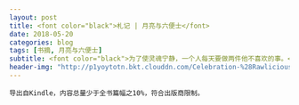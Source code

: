 ```yaml
---
layout: post
title: <font color="black">札记 | 月亮与六便士</font>
date: 2018-05-20
categories: blog
tags: [书摘, 月亮与六便士]
subtitle: <font color="black">为了使灵魂宁静，一个人每天要做两件他不喜欢的事。</font>
header-img: "http://p1yoytotn.bkt.clouddn.com/Celebration-%28Rawlicious%29_1-1-1200x1200.jpg"
---
```

`导出自Kindle，内容总量少于全书篇幅之10%，符合出版商限制。`

<html xmlns="http://www.w3.org/TR/1999/REC-html-in-xml" xml:lang="en" lang="en">
    <head>
    <meta charset="UTF-8">
    <style>
        .bodyContainer {
            font-family: Arial, Helvetica, sans-serif;
            text-align: center;
            padding-left: 32px;
            padding-right: 32px;
        }

        .notebookFor {
            font-size: 18px;
            font-weight: 700;
            text-align: center;
            color: rgb(119, 119, 119);
            margin: 24px 0px 0px;
            padding: 0px;
        }

        .bookTitle {
            font-size: 24px;
            font-weight: 700;
            text-align: center;
            color: #333333;
            margin-top: 22px;
            padding: 0px;
        }

        .authors {
            font-size: 18px;
            font-weight: 700;
            text-align: center;
            color: rgb(119, 119, 119);
            margin-top: 22px;
            margin-bottom: 24px;
            padding: 0px;
        }

        .citation {
            font-size: 18px;
            font-weight: 500;
            text-align: center;
            color: #333333;
            margin-top: 22px;
            margin-bottom: 24px;
            padding: 0px;
        }

        .sectionHeading {
            font-size: 24px;
            font-weight: 700;
            text-align: left;
            color: #333333;
            margin-top: 24px;
            padding: 0px;
        }

        .noteHeading {
            font-size: 18px;
            font-weight: 700;
            text-align: left;
            color: #333333;
            margin-top: 20px;
            padding: 0px;
        }

        .noteText {
            font-size: 18px;
            font-weight: 500;
            text-align: left;
            color: #333333;
            margin: 2px 0px 0px;
            padding: 0px;
        }

        .highlight_blue {
            color: rgb(178, 205, 251);
        }

        .highlight_orange {
            color: #ffd7ae;
        }

        .highlight_pink {
            color: rgb(255, 191, 206);
        }

        .highlight_yellow {
            color: rgb(247, 206, 0);
        }

        .notebookGraphic {
            margin-top: 10px;
            text-align: left;
        }

        .notebookGraphic img {
            -o-box-shadow:      0px 0px 5px #888;
            -icab-box-shadow:   0px 0px 5px #888;
            -khtml-box-shadow:  0px 0px 5px #888;
            -moz-box-shadow:    0px 0px 5px #888;
            -webkit-box-shadow: 0px 0px 5px #888;
            box-shadow:         0px 0px 5px #888;
            max-width: 100%;
            height: auto;
        }

        hr {
            border: 0px none;
            height: 1px;
            background: none repeat scroll 0% 0% rgb(221, 221, 221);
        }
        </style>
        <script>
            </script>
    </head>
    <body>
        <div class="bodyContainer">
            <div class="notebookFor">
                笔记本导出
            </div>
            <div class="bookTitle">
                月亮和六便士（“故事圣手”毛姆最重要的长篇小说代表作） (译文经典)
            </div>
            <div class="authors">
                威廉·毛姆(William Maugham)
            </div>
            <div class="citation">
                引用 (芝加哥风格): Maugham), 威廉·毛姆(William. <i>月亮和六便士（“故事圣手”毛姆最重要的长篇小说代表作） (译文经典)</i>. 上海译文出版社,Y_上海译文出版社, 2014. Kindle edition.
            </div>
            <hr />
            <div class="sectionHeading">
    一
</div><div class="noteHeading">
    书签 - 第 1 页·位置 68
</div>
<div class="noteHeading">
    标注(<span class="highlight_pink">粉色</span>) - 第 1 页·位置 73
</div>
<div class="noteText">
    他的作品使你不能平静，
</div><div class="noteHeading">
    标注(<span class="highlight_pink">粉色</span>) - 第 5 页·位置 107
</div>
<div class="noteText">
    制造神话是人类的天性。
</div><div class="noteHeading">
    标注(<span class="highlight_pink">粉色</span>) - 第 5 页·位置 109
</div>
<div class="noteText">
    这可以说是浪漫主义对平凡暗淡的生活的一种抗议。
</div><div class="noteHeading">
    标注(<span class="highlight_pink">粉色</span>) - 第 5 页·位置 113
</div>
<div class="noteText">
    因此，那些给他写文章的人必须借助于活跃的想象以弥补贫乏的事实，
</div><div class="sectionHeading">
    二
</div><div class="noteHeading">
    书签 - 第 10 页·位置 170
</div>
<div class="noteHeading">
    标注(<span class="highlight_pink">粉色</span>) - 第 11 页·位置 178
</div>
<div class="noteText">
    为了使灵魂宁静，一个人每天要做两件他不喜欢的事。
</div><div class="noteHeading">
    标注(<span class="highlight_pink">粉色</span>) - 第 11 页·位置 179
</div>
<div class="noteText">
    因为我每天早上都起床，
</div><div class="noteHeading">
    标注(<span class="highlight_pink">粉色</span>) - 第 11 页·位置 179
</div>
<div class="noteText">
    每天也都上床睡觉。
</div><div class="noteHeading">
    标注(<span class="highlight_pink">粉色</span>) - 第 11 页·位置 185
</div>
<div class="noteText">
    我从这件事取得的教训是，作者应该从写作的乐趣中，从郁积在他心头的思想的发泄中取得写书的酬报；对于其他一切都不应该介意，作品成功或失败，受到称誉或是诋毁，他都应该淡然处之。
</div><div class="noteHeading">
    标注(<span class="highlight_pink">粉色</span>) - 第 11 页·位置 188
</div>
<div class="noteText">
    年轻的一代意识到自己的力量，吵吵嚷嚷，早已经不再叩击门扉了。他们已经闯进房子里来，坐到我们的宝座上，空中早已充满了他们喧闹的喊叫声。
</div><div class="sectionHeading">
    三
</div><div class="noteHeading">
    标注(<span class="highlight_pink">粉色</span>) - 第 17 页·位置 240
</div>
<div class="noteText">
    艺术家较之其他行业的人有一个有利的地方，他们不仅可以讥笑朋友们的性格和仪表，而且可以嘲弄他们的著作。
</div><div class="sectionHeading">
    五
</div><div class="noteHeading">
    书签 - 第 25 页·位置 313
</div>
<div class="noteHeading">
    标注(<span class="highlight_pink">粉色</span>) - 第 25 页·位置 319
</div>
<div class="noteText">
    有的人胸膛上已经沾了那么多泪水，我不忍再把我的洒上了。
</div><div class="sectionHeading">
    六
</div><div class="noteHeading">
    标注(<span class="highlight_pink">粉色</span>) - 第 32 页·位置 383
</div>
<div class="noteText">
    他甚至没有什么奇行怪癖，使他免于平凡庸俗之嫌。
</div><div class="sectionHeading">
    七
</div><div class="noteHeading">
    标注(<span class="highlight_blue">蓝色</span>) - 第 34 页·位置 403
</div>
<div class="noteText">
    这一定是世间无数对夫妻的故事。这种生活模式给人以安详亲切之感。它使人想到一条平静的小河，蜿蜒流过绿茸茸的牧场，与郁郁的树荫交相掩映，直到最后泻入烟波浩渺的大海中。但是大海却总是那么平静，总是沉默无言、声色不动，你会突然感到一种莫名的不安。也许这只是我自己的一种怪想法（就是在那些日子这种想法也常在我心头作祟），我总觉得大多数人这样度过一生好像欠缺一点什么。
</div><div class="sectionHeading">
    十
</div><div class="noteHeading">
    标注(<span class="highlight_pink">粉色</span>) - 第 52 页·位置 569
</div>
<div class="noteText">
    歉仄不安。
</div><div class="sectionHeading">
    十一
</div><div class="noteHeading">
    标注(<span class="highlight_pink">粉色</span>) - 第 56 页·位置 613
</div>
<div class="noteText">
    我那时还不了解人性多么矛盾，我不知道真挚中含有多少做作，高尚中蕴藏着多少卑鄙，或者，即使在邪恶里也找得着美德。
</div><div class="sectionHeading">
    十四
</div><div class="noteHeading">
    书签 - 第 77 页·位置 807
</div>
<div class="noteHeading">
    标注(<span class="highlight_pink">粉色</span>) - 第 79 页·位置 830
</div>
<div class="noteText">
    最甚者也是因为有几个近邻知交表示支持，才敢违背大多数人的意见行事。
</div><div class="sectionHeading">
    十五
</div><div class="noteHeading">
    标注(<span class="highlight_pink">粉色</span>) - 第 89 页·位置 930
</div>
<div class="noteText">
    今天我已经认识到这一点了：卑鄙与伟大、恶毒与善良、仇恨与热爱是可以互不排斥地并存在同一颗心里的。
</div><div class="sectionHeading">
    十八
</div><div class="noteHeading">
    书签 - 第 97 页·位置 990
</div>
<div class="sectionHeading">
    十九
</div><div class="noteHeading">
    标注(<span class="highlight_blue">蓝色</span>) - 第 109 页·位置 1119
</div>
<div class="noteText">
    “为什么你认为美——世界上最宝贵的财富——会同沙滩上的石头一样，一个漫不经心的过路人随随便便地就能够捡起来？美是一种美妙、奇异的东西，艺术家只有通过灵魂的痛苦折磨才能从宇宙的混沌中塑造出来。在美被创造出以后，它也不是为了叫每个人都能认出来的。要想认识它，一个人必须重复艺术家经历过的一番冒险。他唱给你的是一个美的旋律，要是想在自己心里重新听一遍就必须有知识、有敏锐的感觉和想象力。”
</div><div class="sectionHeading">
    二十
</div><div class="noteHeading">
    书签 - 第 110 页·位置 1128
</div>
<div class="sectionHeading">
    二十一
</div><div class="noteHeading">
    标注(<span class="highlight_pink">粉色</span>) - 第 118 页·位置 1207
</div>
<div class="noteText">
    同缠住他心灵的幻景相比，他觉得这些画实在太没有意义了。
</div><div class="noteHeading">
    标注(<span class="highlight_pink">粉色</span>) - 第 118 页·位置 1210
</div>
<div class="noteText">
    大多数画家对这一点还是不能无动于衷的。”
</div><div class="noteHeading">
    标注(<span class="highlight_pink">粉色</span>) - 第 119 页·位置 1214
</div>
<div class="noteText">
    如果你能打动人们的灵魂，或者叫他们凄怆哀悯，或者叫他们惊惧恐慌，这不也是一种奇妙的行使权力的方法吗？”
</div><div class="noteHeading">
    标注(<span class="highlight_blue">蓝色</span>) - 第 119 页·位置 1216
</div>
<div class="noteText">
    “如果我置身于一个荒岛上，确切地知道除了我自己的眼睛以外再没有别人能看到我写出来的东西，我很怀疑我还能不能写作下去。”
</div><div class="noteHeading">
    标注(<span class="highlight_blue">蓝色</span>) - 第 122 页·位置 1245
</div>
<div class="noteText">
    “叫我来说吧。我猜想你是这样一种情况。一连几个月你脑子里一直不想这件事，你甚至可以使自己相信，你同这件事已经彻底绝缘了。你为自己获得了自由而高兴，你觉得终于成为自己灵魂的主人了。你好像昂首于星斗中漫步。但是突然间，你忍受不住了。你发觉你的双脚从来就没有从污泥里拔出过。你现在想索性全身躺在烂泥塘里翻滚。于是你就去找一个女人，一个粗野、低贱、俗不可耐的女人，一个性感毕露令人嫌恶的
</div><div class="noteHeading">
    标注(<span class="highlight_blue">蓝色</span>) - 第 122 页·位置 1249
</div>
<div class="noteText">
    畜类般的女人。你像一个野兽似地扑到她身上。你拚命往肚里灌酒，你憎恨自己，简直快要发疯了。”
</div><div class="noteHeading">
    标注(<span class="highlight_blue">蓝色</span>) - 第 122 页·位置 1251
</div>
<div class="noteText">
    “我现在要告诉你一件看来一定是很奇怪的事：等到那件事过去以后，你会感到自己出奇地洁净。你有一种灵魂把肉体甩脱掉的感觉，一种脱离形体的感觉。你好像一伸手就能触摸到美，倒仿佛‘美’是一件抚摸得到的实体一样。你好像同飒飒的微风、同绽露嫩叶的树木、同波光变幻的流水息息相通。你觉得自己就是上帝。你能够给我解释这是怎么回事吗？”
</div><div class="sectionHeading">
    二十三
</div><div class="noteHeading">
    书签 - 第 128 页·位置 1294
</div>
<div class="sectionHeading">
    二十四
</div><div class="noteHeading">
    书签 - 第 134 页·位置 1347
</div>
<div class="noteHeading">
    标注(<span class="highlight_pink">粉色</span>) - 第 134 页·位置 1348
</div>
<div class="noteText">
    他希望能同几个朋友一起按照适宜的礼规庆祝一下这个节日。
</div><div class="sectionHeading">
    二十七
</div><div class="noteHeading">
    标注(<span class="highlight_pink">粉色</span>) - 第 154 页·位置 1544
</div>
<div class="noteText">
    衣冠齐楚
</div><div class="sectionHeading">
    二十八
</div><div class="noteHeading">
    标注(<span class="highlight_yellow">黄色</span>) - 第 158 页·位置 1582
</div>
<div class="noteText">
    “你不了解。她爱上思特里克兰德了。”
</div><div class="sectionHeading">
    二十九
</div><div class="noteHeading">
    标注(<span class="highlight_blue">蓝色</span>) - 第 167 页·位置 1665
</div>
<div class="noteText">
    “我爱她远远超过了爱我自己。我觉得，在爱情的事上如果考虑起自尊心来，那只能有一个原因：实际上你还是最爱自己。不管怎么说，一个结了婚的男人又爱上别人并不是什么希罕事，常常等他的热劲过去了，便又回到他妻子的身边，而她也就同他和好如初了。这种事谁都认为是很自然的。如果男人是这样，为什么女人就该是例外呢？”
</div><div class="sectionHeading">
    三十
</div><div class="noteHeading">
    标注(<span class="highlight_pink">粉色</span>) - 第 173 页·位置 1730
</div>
<div class="noteText">
    她不再是一个女性了，不再是一个性格复杂的女性——既善良又乖戾，既谨慎又轻率；她成了迈那德[ 1]，成了欲念的化身。
</div><div class="noteHeading">
    标注(<span class="highlight_pink">粉色</span>) - 第 174 页·位置 1743
</div>
<div class="noteText">
    如果不是无私，起码是巧妙地遮掩起来的自私；
</div><div class="sectionHeading">
    三十一
</div><div class="noteHeading">
    标注(<span class="highlight_pink">粉色</span>) - 第 179 页·位置 1795
</div>
<div class="noteText">
    有时候一个人的外貌同他的灵魂这么不相称，这实在是一件苦不堪言的事。
</div><div class="sectionHeading">
    三十二
</div><div class="noteHeading">
    书签 - 第 181 页·位置 1801
</div>
<div class="noteHeading">
    标注(<span class="highlight_blue">蓝色</span>) - 第 182 页·位置 1818
</div>
<div class="noteText">
    我看着她的嘴，希望看到一个能使我猜测出她真实感情的神态；我打量着她的眼睛，寻找某种泄露她内心隐秘的闪光，表示惶惑或者痛苦的眼神；我打量着她的前额，看那上面会不会偶然出现一个皱纹，告诉我她正在衰减的热情。但她的面孔宛如一副面具，我在那上面丝毫也看不出她的真实思想。
</div><div class="sectionHeading">
    三十四
</div><div class="noteHeading">
    标注(<span class="highlight_pink">粉色</span>) - 第 193 页·位置 1914
</div>
<div class="noteText">
    一望而知
</div><div class="sectionHeading">
    三十七
</div><div class="noteHeading">
    标注(<span class="highlight_pink">粉色</span>) - 第 201 页·位置 1970
</div>
<div class="noteText">
    去的时候走得很慢，回来的路上马车却小跑起来，
</div><div class="noteHeading">
    标注(<span class="highlight_pink">粉色</span>) - 第 201 页·位置 1971
</div>
<div class="noteText">
    柩车的车夫不断挥鞭抽打辕马，在我心上引起一种奇怪的恐怖感，
</div><div class="noteHeading">
    标注(<span class="highlight_pink">粉色</span>) - 第 201 页·位置 1971
</div>
<div class="noteText">
    仿佛是马车夫耸耸肩膀想赶快把死亡甩在后面似的。
</div><div class="noteHeading">
    标注(<span class="highlight_pink">粉色</span>) - 第 203 页·位置 1986
</div>
<div class="noteText">
    我一点也由不得自己；我把施特略夫同他的烦恼完全抛在脑后。我要享受生活。
</div><div class="sectionHeading">
    三十八
</div><div class="noteHeading">
    书签 - 第 204 页·位置 1988
</div>
<div class="noteHeading">
    标注(<span class="highlight_pink">粉色</span>) - 第 205 页·位置 2003
</div>
<div class="noteText">
    文明日新月异，这个小城却好像被抛在后面，永远也不会发生什么事情，如此年复一年，直到死亡最后来临，像个老友似地给那些勤苦劳动一生的人带来永久的安息。
</div><div class="noteHeading">
    标注(<span class="highlight_pink">粉色</span>) - 第 205 页·位置 2005
</div>
<div class="noteText">
    永远踩着父亲的脚印走下去，既不左顾也不右盼。
</div><div class="noteHeading">
    标注(<span class="highlight_yellow">黄色</span>) - 第 206 页·位置 2011
</div>
<div class="noteText">
    他们的愚昧远比我们的知识更为可贵。
</div><div class="noteHeading">
    标注(<span class="highlight_pink">粉色</span>) - 第 208 页·位置 2029
</div>
<div class="noteText">
    “你已经知道我这人是没有自尊心的。”
</div><div class="sectionHeading">
    三十九
</div><div class="noteHeading">
    标注(<span class="highlight_pink">粉色</span>) - 第 212 页·位置 2070
</div>
<div class="noteText">
    用意？——因为用力过猛，画掉了下来，面朝下地落到地上。不管是谁画的，他也不能叫它扔在尘土里；他把它捡了起来。
</div><div class="noteHeading">
    标注(<span class="highlight_pink">粉色</span>) - 第 215 页·位置 2097
</div>
<div class="noteText">
    的。（估量大家都知道，一旦感情激动起来，一个人会很自然地玩弄起文学词藻来的。）
</div><div class="noteHeading">
    标注(<span class="highlight_blue">蓝色</span>) - 第 215 页·位置 2099
</div>
<div class="noteText">
    人们动不动就谈美，实际上对这个词并不理解；这个词已经使用得太滥，失去了原有的力量；因为成千上万的琐屑事物都分享了“美”的称号，这个词已经被剥夺掉它的崇高的含义了。一件衣服，一只狗，一篇布道词，什么东西人们都用“美”来形容，当他们面对面地遇到真正的美时，反而认不出它来了。他们用以遮饰自己毫无价值的思想的虚假夸大使他们的感受力变得迟钝不堪。
</div><div class="sectionHeading">
    四十
</div><div class="noteHeading">
    标注(<span class="highlight_pink">粉色</span>) - 第 220 页·位置 2141
</div>
<div class="noteText">
    “要是你还有这种眼力，我想你也就会看到我并不欢迎你了。”
</div><div class="sectionHeading">
    四十一
</div><div class="noteHeading">
    标注(<span class="highlight_blue">蓝色</span>) - 第 223 页·位置 2165
</div>
<div class="noteText">
    他喜欢观察这种多少使他感到惊异的邪恶的人性，自认这种观察是为了满足艺术的要求；但是他的真挚却迫使他承认：他对于某些行为的反感远不如对这些行为产生原因的好奇心那样强烈。一个恶棍的性格如果刻画得完美而又合乎逻辑，对于创作者是具有一种魅惑的力量的，尽管从法律和秩序的角度看，他决不该对恶棍有任何欣赏的态度。
</div><div class="noteHeading">
    标注(<span class="highlight_blue">蓝色</span>) - 第 223 页·位置 2173
</div>
<div class="noteText">
    我的灵魂对思特里克兰德确实感到恐怖，但与恐怖并存的还有一种叫我心寒的好奇心：我想寻找出他行为的动机。他使我困惑莫解，他对那些那么关怀他的人制造了一出悲剧，我很想知道他对自己一手制造的这出悲剧究竟抱什么态度。
</div><div class="noteHeading">
    标注(<span class="highlight_pink">粉色</span>) - 第 224 页·位置 2175
</div>
<div class="noteText">
    我大胆地挥舞起手术刀来。
</div><div class="noteHeading">
    标注(<span class="highlight_pink">粉色</span>) - 第 226 页·位置 2201
</div>
<div class="noteText">
    “女人可以原谅男人对她的伤害，”他说，“但是永远不能原谅他对她做出的牺牲。”
</div><div class="noteHeading">
    书签 - 第 231 页·位置 2245
</div>
<div class="noteHeading">
    标注(<span class="highlight_pink">粉色</span>) - 第 232 页·位置 2256
</div>
<div class="noteText">
    我恨不得一下子刺穿了他那副冷漠的甲胄。
</div><div class="sectionHeading">
    四十二
</div><div class="noteHeading">
    书签 - 第 234 页·位置 2271
</div>
<div class="noteHeading">
    标注(<span class="highlight_pink">粉色</span>) - 第 234 页·位置 2273
</div>
<div class="noteText">
    作品最能泄露一个人的真实思想和感情。
</div><div class="noteHeading">
    标注(<span class="highlight_blue">蓝色</span>) - 第 237 页·位置 2312
</div>
<div class="noteText">
    我猜想，思特里克兰德在有形的事物上模模糊糊地看到某种精神意义，这种意义非常奇异，他只能用很不完善的符号勉强把它表达出来。仿佛是他在宇宙的一片混乱中找到了一个新的图案，正在笨拙地把它描摹下来，因为力不从心，心灵非常痛苦。我看到的是一个奋力寻求表现手段的备受折磨的灵魂。
</div><div class="noteHeading">
    标注(<span class="highlight_pink">粉色</span>) - 第 238 页·位置 2315
</div>
<div class="noteText">
    “我怀疑，你的手段是否选择对了。”
</div><div class="noteHeading">
    标注(<span class="highlight_pink">粉色</span>) - 第 240 页·位置 2336
</div>
<div class="noteText">
    我觉得你很像一个终生跋涉的香客，不停地寻找一座可能根本不存在的神庙。
</div><div class="sectionHeading">
    四十三
</div><div class="noteHeading">
    书签 - 第 241 页·位置 2344
</div>
<div class="noteHeading">
    标注(<span class="highlight_blue">蓝色</span>) - 第 246 页·位置 2407
</div>
<div class="noteText">
    一般说来，爱情在男人身上只不过是一个插曲，是日常生活中许多事务中的一件事，但是小说却把爱情夸大了，给予它一个违反生活真实性的重要的地位。
</div><div class="noteHeading">
    标注(<span class="highlight_pink">粉色</span>) - 第 247 页·位置 2415
</div>
<div class="noteText">
    作为坠入情网的人来说，男人同女人的区别是：女人能够整天整夜
</div><div class="noteHeading">
    标注(<span class="highlight_pink">粉色</span>) - 第 247 页·位置 2415
</div>
<div class="noteText">
    谈恋爱，而男人却只能有时有晌儿地干这种事。
</div><div class="noteHeading">
    标注(<span class="highlight_blue">蓝色</span>) - 第 248 页·位置 2429
</div>
<div class="noteText">
    他一心一意追求自己的目标，为了达到这个目的他不仅甘愿牺牲自己——这一点很多人还是能做到的——，而且就是牺牲别人也在所不惜。
</div><div class="sectionHeading">
    四十四
</div><div class="noteHeading">
    标注(<span class="highlight_blue">蓝色</span>) - 第 251 页·位置 2457
</div>
<div class="noteText">
    生活不过是一片混乱，充满了各种可笑的、龌龊的事情，它只能给人们提供笑料，但是他笑的时候却禁不住满心哀伤。
</div><div class="sectionHeading">
    四十五
</div><div class="noteHeading">
    标注(<span class="highlight_pink">粉色</span>) - 第 253 页·位置 2472
</div>
<div class="noteText">
    得其所哉”。
</div><div class="sectionHeading">
    四十七
</div><div class="noteHeading">
    书签 - 第 267 页·位置 2618
</div>
<div class="noteHeading">
    标注(<span class="highlight_blue">蓝色</span>) - 第 270 页·位置 2655
</div>
<div class="noteText">
    白天，这里污秽肮脏，但是到了夜里，在小屋子的灯光照耀下，这条街就有一种罪恶的魅力。弥漫在空中的丑恶的淫欲使人感到窒息，
</div><div class="sectionHeading">
    五十
</div><div class="noteHeading">
    标注(<span class="highlight_blue">蓝色</span>) - 第 285 页·位置 2789
</div>
<div class="noteText">
    我认为有些人诞生在某一个地方可以说未得其所。机缘把他们随便抛掷到一个环境中，而他们却一直思念着一处他们自己也不知道坐落在何处的家乡。
</div><div class="sectionHeading">
    五十二
</div><div class="noteHeading">
    书签 - 第 299 页·位置 2936
</div>
<div class="sectionHeading">
    五十三
</div><div class="noteHeading">
    书签 - 第 302 页·位置 2960
</div>
<div class="sectionHeading">
    五十四
</div><div class="noteHeading">
    标注(<span class="highlight_pink">粉色</span>) - 第 309 页·位置 3041
</div>
<div class="noteText">
    在英国或法国，思特里克兰德可以说是个不合时宜的人，“圆孔里插了个方塞子”，而在这里却有各种形式的孔，什么样子的塞子都能各得其所。
</div><div class="sectionHeading">
    五十五
</div><div class="noteHeading">
    标注(<span class="highlight_pink">粉色</span>) - 第 320 页·位置 3154
</div>
<div class="noteText">
    被宣判死刑的病人一定拿自己同医生比较，看到医生身心健康、享有生活的宝贵权利，一定又气又恨；
</div><div class="sectionHeading">
    五十七
</div><div class="noteHeading">
    标注(<span class="highlight_pink">粉色</span>) - 第 332 页·位置 3275
</div>
<div class="noteText">
    我们刚才那场谈话在库特拉斯太太进屋以后显得非常遥远、非常不真实了。
</div><div class="noteHeading">
    书签 - 第 333 页·位置 3278
</div>
<div class="noteHeading">
    标注(<span class="highlight_pink">粉色</span>) - 第 335 页·位置 3301
</div>
<div class="noteText">
    但是在这里，虽然我看到的也是美，却叫我觉得心神不安。
</div><div class="sectionHeading">
    五十八
</div><div class="noteHeading">
    书签 - 第 340 页·位置 3361
</div>
<div class="noteHeading">
    标注(<span class="highlight_pink">粉色</span>) - 第 340 页·位置 3364
</div>
<div class="noteText">
    蒂阿瑞把我搂在她肥大的胸脯里（我有一种掉在波涛汹涌的大海中的感觉），
</div><div class="noteHeading">
    书签 - 第 341 页·位置 3373
</div>
<div class="noteHeading">
    标注(<span class="highlight_pink">粉色</span>) - 第 344 页·位置 3401
</div>
<div class="noteText">
    尽管她没有说一句不真实的话，却充分暗示了她同自己丈夫的关系非常融睦，从来没有任何嫌隙。
</div><div class="noteHeading">
    书签 - 第 344 页·位置 3402
</div>
<div class="noteHeading">
    标注(<span class="highlight_blue">蓝色</span>) - 第 344 页·位置 3409
</div>
<div class="noteText">
    我发现思特里克兰德太太已经忘记了
</div><div class="noteHeading">
    标注(<span class="highlight_blue">蓝色</span>) - 第 344 页·位置 3410
</div>
<div class="noteText">
    她曾不得不自食其力这一段不光彩的历史。同任何一个正派女人一样，她真实地相信只有依靠别人养活自己才是规矩的行为。
</div>
        </div>
    </body>
</html>
